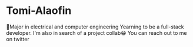 # Tomi-Alaofin

👷Major in electrical and computer engineering
Yearning to be a full-stack developer.
I'm also in search of a project collab😁	
You can reach out to me on twitter
